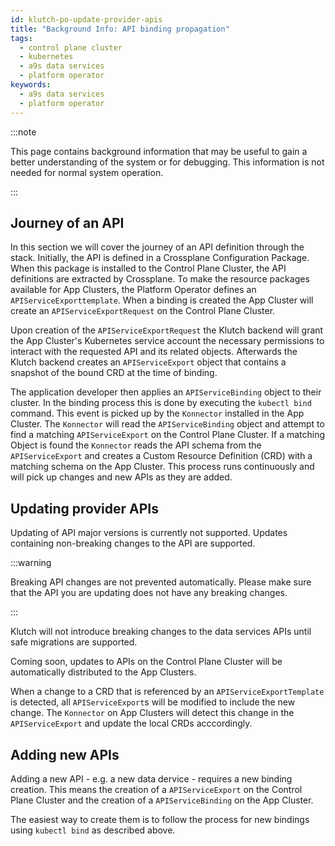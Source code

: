 ```yaml
---
id: klutch-po-update-provider-apis
title: "Background Info: API binding propagation"
tags:
  - control plane cluster
  - kubernetes
  - a9s data services
  - platform operator
keywords:
  - a9s data services
  - platform operator
---
```


:::note

This page contains background information that may be useful to gain a better understanding of the
system or for debugging. This information is not needed for normal system operation. 

:::

## Journey of an API

In this section we will cover the journey of an API definition through the stack. Initially, the API
is defined in a Crossplane Configuration Package. When this package is installed to the Control
Plane Cluster, the API definitions are extracted by Crossplane. To make the resource packages
available for App Clusters, the Platform Operator defines an `APIServiceExporttemplate`. When a
binding is created the App Cluster will create an `APIServiceExportRequest` on the Control
Plane Cluster.

Upon creation of the `APIServiceExportRequest` the Klutch backend will grant the App Cluster's
Kubernetes service account the necessary permissions to interact with the requested API and its
related objects. Afterwards the Klutch backend creates an `APIServiceExport` object that contains a
snapshot of the bound CRD at the time of binding.

The application developer then applies an `APIServiceBinding` object to their cluster. In the
binding process this is done by executing the `kubectl bind` command. This event is picked up by the
`Konnector` installed in the App Cluster. The `Konnector` will read the `APIServiceBinding`
object and attempt to find a matching `APIServiceExport` on the Control Plane Cluster. If a
matching Object is found the `Konnector` reads the API schema from the `APIServiceExport` and
creates a Custom Resource Definition (CRD) with a matching schema on the App Cluster. This
process runs continuously and will pick up changes and new APIs as they are added.

## Updating provider APIs

Updating of API major versions is currently not supported. Updates containing non-breaking changes
to the API are supported.

:::warning

Breaking API changes are not prevented automatically. Please make sure that the API you are updating
does not have any breaking changes.

:::

Klutch will not introduce breaking changes to the data services APIs until safe migrations are
supported.

Coming soon, updates to APIs on the Control Plane Cluster will be automatically distributed to
the App Clusters.

When a change to a CRD that is referenced by an `APIServiceExportTemplate` is detected, all
`APIServiceExport`s will be modified to include the new change. The `Konnector` on App Clusters
will detect this change in the `APIServiceExport` and update the local CRDs acccordingly.

## Adding new APIs

Adding a new API - e.g. a new data dervice - requires a new binding creation. This means the
creation of a `APIServiceExport` on the Control Plane Cluster and the creation of a
`APIServiceBinding` on the App Cluster.

The easiest way to create them is to follow the process for new bindings using `kubectl bind` as
described above.
